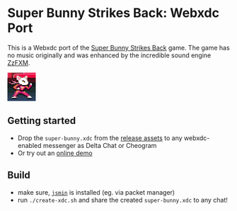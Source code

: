 # Super Bunny Strikes Back: Webxdc Port

This is a Webxdc port of the [Super Bunny Strikes Back](https://github.com/foumart/JS.13kGames.2019_SuperBunny) game.
The game has no music originally and was
enhanced by the incredible sound engine [ZzFXM](https://github.com/keithclark/ZzFXM).

![Logo](./icon.png)


## Getting started

- Drop the `super-bunny.xdc` from the [release assets](https://codeberg.org/r10s/super-bunny/releases)
  to any webxdc-enabled messenger as Delta Chat or Cheogram
- Or try out an [online demo](https://r10s.codeberg.page/super-bunny/@main/)


## Build

- make sure, [`jsmin`](https://www.crockford.com/jsmin.html) is installed (eg. via packet manager)
- run `./create-xdc.sh` and share the created `super-bunny.xdc` to any chat!
